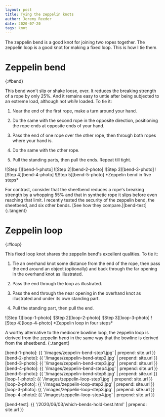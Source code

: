 ```yaml
---
layout: post
title: Tying the zeppelin knots
author: Jeremy Reeder
date: 2020-07-20
tags: knot
---
```


The zeppelin bend is a good knot for joining two ropes together. The zeppelin
loop is a good knot for making a fixed loop. This is how I tie them.

# Zeppelin bend
{:#bend}

This bend won't slip or shake loose, ever. It reduces the breaking strength of
a rope by only 25%. And it remains easy to untie after being subjected to an
extreme load, although not _while_ loaded. To tie it:

1. Near the end of the first rope, make a turn around your hand.

2. Do the same with the second rope in the opposite direction, positioning the
rope ends at opposite ends of your hand.

3. Pass the end of one rope over the other rope, then through both ropes where
your hand is.

4. Do the same with the other rope.

5. Pull the standing parts, then pull the ends. Repeat till tight.

<div class="gallery" markdown="1">
![Step 1][bend-1-photo]
![Step 2][bend-2-photo]
![Step 3][bend-3-photo]
![Step 4][bend-4-photo]
![Step 5][bend-5-photo]
*Zeppelin bend in five steps*
</div>

For contrast, consider that the sheetbend reduces a rope's breaking strength by
a whopping 55% and that in synthetic rope it slips before even reaching that
limit. I recently tested the security of the zeppelin bend, the sheetbend, and
six other bends. [See how they compare.][bend-test]
{:.tangent}


# Zeppelin loop
{:#loop}

This fixed loop knot shares the zeppelin bend's excellent qualities. To tie it:

1. Tie an overhand knot some distance from the end of the rope, then pass the
end around an object (optionally) and back through the far opening in the
overhand knot as illustrated.

2. Pass the end through the loop as illustrated.

3. Pass the end through the near opening in the overhand knot as illustrated
and under its own standing part.

4. Pull the standing part, then pull the end.

<div class="gallery" markdown="1">
![Step 1][loop-1-photo]
![Step 2][loop-2-photo]
![Step 3][loop-3-photo]
![Step 4][loop-4-photo]
*Zeppelin loop in four steps*
</div>

A worthy alternative to the mediocre bowline loop, the zeppelin loop is derived
from the zeppelin _bend_ in the same way that the bowline is derived from the
sheetbend.
{:.tangent}



[bend-1-photo]: {{ '/images/zeppelin-bend-step1.jpg' | prepend: site.url }}
[bend-2-photo]: {{ '/images/zeppelin-bend-step2.jpg' | prepend: site.url }}
[bend-3-photo]: {{ '/images/zeppelin-bend-step3.jpg' | prepend: site.url }}
[bend-4-photo]: {{ '/images/zeppelin-bend-step4.jpg' | prepend: site.url }}
[bend-5-photo]: {{ '/images/zeppelin-bend-step5.jpg' | prepend: site.url }}
[loop-1-photo]: {{ '/images/zeppelin-loop-step1.jpg' | prepend: site.url }}
[loop-2-photo]: {{ '/images/zeppelin-loop-step2.jpg' | prepend: site.url }}
[loop-3-photo]: {{ '/images/zeppelin-loop-step3.jpg' | prepend: site.url }}
[loop-4-photo]: {{ '/images/zeppelin-loop-step4.jpg' | prepend: site.url }}

[bend-test]: {{ '/2020/06/03/which-bends-hold-best.html' | prepend: site.url }}
